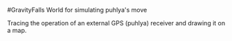 #GravityFalls
World for simulating puhlya's move

Tracing the operation of an external GPS (puhlya) receiver and drawing it on a map.

